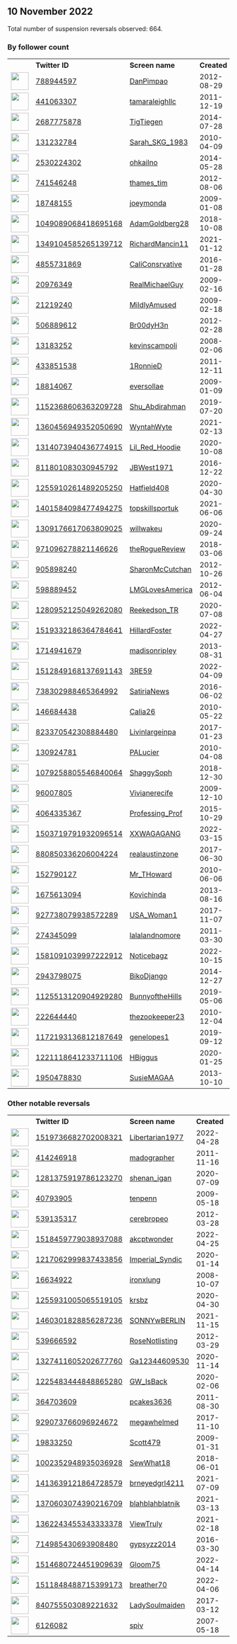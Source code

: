 
## 10 November 2022
Total number of suspension reversals observed: 664.

### By follower count
<table><tr><th></th><th align="left">Twitter ID</th><th align="left">Screen name</th>
<th align="left">Created</th><th align="left">Status</th><th align="left">Suspended</th><th align="left">Followers</th>
<tr><td><a href="https://pbs.twimg.com/profile_images/1645285457712783360/CoZsIO5p_normal.jpg"><img src="https://pbs.twimg.com/profile_images/1645285457712783360/CoZsIO5p_normal.jpg" width="40px" height="40px" align="center"/></a></td><td><a href="https://twitter.com/intent/user?user_id=788944597">788944597</a></td><td><a href="https://twitter.com/DanPimpao">DanPimpao</a></td><td>2012-08-29</td><td align="center"></td><td></td><td>54905</td></tr>
<tr><td><a href="https://pbs.twimg.com/profile_images/1638969530431963136/IMr6WPtH_normal.jpg"><img src="https://pbs.twimg.com/profile_images/1638969530431963136/IMr6WPtH_normal.jpg" width="40px" height="40px" align="center"/></a></td><td><a href="https://twitter.com/intent/user?user_id=441063307">441063307</a></td><td><a href="https://twitter.com/tamaraleighllc">tamaraleighllc</a></td><td>2011-12-19</td><td align="center"></td><td></td><td>45761</td></tr>
<tr><td><a href="https://pbs.twimg.com/profile_images/1601194080528060416/1oiFUAtE_normal.jpg"><img src="https://pbs.twimg.com/profile_images/1601194080528060416/1oiFUAtE_normal.jpg" width="40px" height="40px" align="center"/></a></td><td><a href="https://twitter.com/intent/user?user_id=2687775878">2687775878</a></td><td><a href="https://twitter.com/TigTiegen">TigTiegen</a></td><td>2014-07-28</td><td align="center"></td><td></td><td>41827</td></tr>
<tr><td><a href="https://pbs.twimg.com/profile_images/1591092578962677762/HdHzZVl9_normal.jpg"><img src="https://pbs.twimg.com/profile_images/1591092578962677762/HdHzZVl9_normal.jpg" width="40px" height="40px" align="center"/></a></td><td><a href="https://twitter.com/intent/user?user_id=131232784">131232784</a></td><td><a href="https://twitter.com/Sarah_SKG_1983">Sarah_SKG_1983</a></td><td>2010-04-09</td><td align="center">👋</td><td></td><td>39509</td></tr>
<tr><td><a href="https://pbs.twimg.com/profile_images/1656461844314468354/yEr_Xyr5_normal.jpg"><img src="https://pbs.twimg.com/profile_images/1656461844314468354/yEr_Xyr5_normal.jpg" width="40px" height="40px" align="center"/></a></td><td><a href="https://twitter.com/intent/user?user_id=2530224302">2530224302</a></td><td><a href="https://twitter.com/ohkailno">ohkailno</a></td><td>2014-05-28</td><td align="center"></td><td></td><td>37227</td></tr>
<tr><td><a href="https://pbs.twimg.com/profile_images/968560401033162763/o1KQkkPR_normal.jpg"><img src="https://pbs.twimg.com/profile_images/968560401033162763/o1KQkkPR_normal.jpg" width="40px" height="40px" align="center"/></a></td><td><a href="https://twitter.com/intent/user?user_id=741546248">741546248</a></td><td><a href="https://twitter.com/thames_tim">thames_tim</a></td><td>2012-08-06</td><td align="center"></td><td>2022-05-20</td><td>36495</td></tr>
<tr><td><a href="https://pbs.twimg.com/profile_images/1654323341363236866/OB3zOXj8_normal.jpg"><img src="https://pbs.twimg.com/profile_images/1654323341363236866/OB3zOXj8_normal.jpg" width="40px" height="40px" align="center"/></a></td><td><a href="https://twitter.com/intent/user?user_id=18748155">18748155</a></td><td><a href="https://twitter.com/joeymonda">joeymonda</a></td><td>2009-01-08</td><td align="center"></td><td></td><td>32928</td></tr>
<tr><td><a href="https://pbs.twimg.com/profile_images/1560103937214226432/0H09o5m-_normal.jpg"><img src="https://pbs.twimg.com/profile_images/1560103937214226432/0H09o5m-_normal.jpg" width="40px" height="40px" align="center"/></a></td><td><a href="https://twitter.com/intent/user?user_id=1049089068418695168">1049089068418695168</a></td><td><a href="https://twitter.com/AdamGoldberg28">AdamGoldberg28</a></td><td>2018-10-08</td><td align="center"></td><td>2022-09-22</td><td>30611</td></tr>
<tr><td><a href="https://pbs.twimg.com/profile_images/1473536042086977536/tDKqTDRg_normal.jpg"><img src="https://pbs.twimg.com/profile_images/1473536042086977536/tDKqTDRg_normal.jpg" width="40px" height="40px" align="center"/></a></td><td><a href="https://twitter.com/intent/user?user_id=1349104585265139712">1349104585265139712</a></td><td><a href="https://twitter.com/RichardMancin11">RichardMancin11</a></td><td>2021-01-12</td><td align="center"></td><td>2022-10-29</td><td>25242</td></tr>
<tr><td><a href="https://pbs.twimg.com/profile_images/984525585945776128/0mLkOhY2_normal.jpg"><img src="https://pbs.twimg.com/profile_images/984525585945776128/0mLkOhY2_normal.jpg" width="40px" height="40px" align="center"/></a></td><td><a href="https://twitter.com/intent/user?user_id=4855731869">4855731869</a></td><td><a href="https://twitter.com/CaliConsrvative">CaliConsrvative</a></td><td>2016-01-28</td><td align="center"></td><td></td><td>18849</td></tr>
<tr><td><a href="https://pbs.twimg.com/profile_images/961605683589169153/Slcb76wE_normal.jpg"><img src="https://pbs.twimg.com/profile_images/961605683589169153/Slcb76wE_normal.jpg" width="40px" height="40px" align="center"/></a></td><td><a href="https://twitter.com/intent/user?user_id=20976349">20976349</a></td><td><a href="https://twitter.com/RealMichaelGuy">RealMichaelGuy</a></td><td>2009-02-16</td><td align="center"></td><td>2022-10-29</td><td>15861</td></tr>
<tr><td><a href="https://pbs.twimg.com/profile_images/1590796704621727765/SEiJQxJ8_normal.jpg"><img src="https://pbs.twimg.com/profile_images/1590796704621727765/SEiJQxJ8_normal.jpg" width="40px" height="40px" align="center"/></a></td><td><a href="https://twitter.com/intent/user?user_id=21219240">21219240</a></td><td><a href="https://twitter.com/MildlyAmused">MildlyAmused</a></td><td>2009-02-18</td><td align="center"></td><td></td><td>15117</td></tr>
<tr><td><a href="https://pbs.twimg.com/profile_images/1664033664924098565/CvABaqN8_normal.jpg"><img src="https://pbs.twimg.com/profile_images/1664033664924098565/CvABaqN8_normal.jpg" width="40px" height="40px" align="center"/></a></td><td><a href="https://twitter.com/intent/user?user_id=506889612">506889612</a></td><td><a href="https://twitter.com/Br00dyH3n">Br00dyH3n</a></td><td>2012-02-28</td><td align="center"></td><td>2022-10-29</td><td>14314</td></tr>
<tr><td><a href="https://pbs.twimg.com/profile_images/1591100905985691653/DOhdBhVl_normal.jpg"><img src="https://pbs.twimg.com/profile_images/1591100905985691653/DOhdBhVl_normal.jpg" width="40px" height="40px" align="center"/></a></td><td><a href="https://twitter.com/intent/user?user_id=13183252">13183252</a></td><td><a href="https://twitter.com/kevinscampoli">kevinscampoli</a></td><td>2008-02-06</td><td align="center"></td><td></td><td>14147</td></tr>
<tr><td><a href="https://pbs.twimg.com/profile_images/1596161910503882752/CPjrFEk__normal.jpg"><img src="https://pbs.twimg.com/profile_images/1596161910503882752/CPjrFEk__normal.jpg" width="40px" height="40px" align="center"/></a></td><td><a href="https://twitter.com/intent/user?user_id=433851538">433851538</a></td><td><a href="https://twitter.com/1RonnieD">1RonnieD</a></td><td>2011-12-11</td><td align="center"></td><td></td><td>12328</td></tr>
<tr><td><a href="https://pbs.twimg.com/profile_images/1639338303546589203/OxLUFCSR_normal.jpg"><img src="https://pbs.twimg.com/profile_images/1639338303546589203/OxLUFCSR_normal.jpg" width="40px" height="40px" align="center"/></a></td><td><a href="https://twitter.com/intent/user?user_id=18814067">18814067</a></td><td><a href="https://twitter.com/eversollae">eversollae</a></td><td>2009-01-09</td><td align="center">🚫</td><td></td><td>12118</td></tr>
<tr><td><a href="https://pbs.twimg.com/profile_images/1648154564527259651/-JPGuGJH_normal.jpg"><img src="https://pbs.twimg.com/profile_images/1648154564527259651/-JPGuGJH_normal.jpg" width="40px" height="40px" align="center"/></a></td><td><a href="https://twitter.com/intent/user?user_id=1152368606363209728">1152368606363209728</a></td><td><a href="https://twitter.com/Shu_Abdirahman">Shu_Abdirahman</a></td><td>2019-07-20</td><td align="center"></td><td>2022-10-29</td><td>12067</td></tr>
<tr><td><a href="https://pbs.twimg.com/profile_images/1559436198053126144/7BfO_2pK_normal.jpg"><img src="https://pbs.twimg.com/profile_images/1559436198053126144/7BfO_2pK_normal.jpg" width="40px" height="40px" align="center"/></a></td><td><a href="https://twitter.com/intent/user?user_id=1360456949352050690">1360456949352050690</a></td><td><a href="https://twitter.com/WyntahWyte">WyntahWyte</a></td><td>2021-02-13</td><td align="center"></td><td>2022-10-29</td><td>11379</td></tr>
<tr><td><a href="https://pbs.twimg.com/profile_images/1449373745026506759/IuKq2xKk_normal.jpg"><img src="https://pbs.twimg.com/profile_images/1449373745026506759/IuKq2xKk_normal.jpg" width="40px" height="40px" align="center"/></a></td><td><a href="https://twitter.com/intent/user?user_id=1314073940436774915">1314073940436774915</a></td><td><a href="https://twitter.com/Lil_Red_Hoodie">Lil_Red_Hoodie</a></td><td>2020-10-08</td><td align="center"></td><td>2022-10-29</td><td>11243</td></tr>
<tr><td><a href="https://pbs.twimg.com/profile_images/1607903348707020800/rSyc_Uzw_normal.jpg"><img src="https://pbs.twimg.com/profile_images/1607903348707020800/rSyc_Uzw_normal.jpg" width="40px" height="40px" align="center"/></a></td><td><a href="https://twitter.com/intent/user?user_id=811801083030945792">811801083030945792</a></td><td><a href="https://twitter.com/JBWest1971">JBWest1971</a></td><td>2016-12-22</td><td align="center"></td><td>2022-10-29</td><td>11215</td></tr>
<tr><td><a href="https://pbs.twimg.com/profile_images/1662488786788552704/eK664V3S_normal.jpg"><img src="https://pbs.twimg.com/profile_images/1662488786788552704/eK664V3S_normal.jpg" width="40px" height="40px" align="center"/></a></td><td><a href="https://twitter.com/intent/user?user_id=1255910261489205250">1255910261489205250</a></td><td><a href="https://twitter.com/Hatfield408">Hatfield408</a></td><td>2020-04-30</td><td align="center"></td><td>2022-10-29</td><td>11166</td></tr>
<tr><td><a href="https://pbs.twimg.com/profile_images/1615828898914205697/t-sufU4J_normal.jpg"><img src="https://pbs.twimg.com/profile_images/1615828898914205697/t-sufU4J_normal.jpg" width="40px" height="40px" align="center"/></a></td><td><a href="https://twitter.com/intent/user?user_id=1401584098477494275">1401584098477494275</a></td><td><a href="https://twitter.com/topskillsportuk">topskillsportuk</a></td><td>2021-06-06</td><td align="center"></td><td>2022-10-25</td><td>10605</td></tr>
<tr><td><a href="https://pbs.twimg.com/profile_images/1309177142668820480/UWVq2oB6_normal.jpg"><img src="https://pbs.twimg.com/profile_images/1309177142668820480/UWVq2oB6_normal.jpg" width="40px" height="40px" align="center"/></a></td><td><a href="https://twitter.com/intent/user?user_id=1309176617063809025">1309176617063809025</a></td><td><a href="https://twitter.com/willwakeu">willwakeu</a></td><td>2020-09-24</td><td align="center"></td><td>2022-10-25</td><td>10495</td></tr>
<tr><td><a href="https://pbs.twimg.com/profile_images/1519746066471694336/Jbquisp__normal.jpg"><img src="https://pbs.twimg.com/profile_images/1519746066471694336/Jbquisp__normal.jpg" width="40px" height="40px" align="center"/></a></td><td><a href="https://twitter.com/intent/user?user_id=971096278821146626">971096278821146626</a></td><td><a href="https://twitter.com/theRogueReview">theRogueReview</a></td><td>2018-03-06</td><td align="center"></td><td>2022-10-29</td><td>9957</td></tr>
<tr><td><a href="https://pbs.twimg.com/profile_images/768878393689604098/HKGOBcBX_normal.jpg"><img src="https://pbs.twimg.com/profile_images/768878393689604098/HKGOBcBX_normal.jpg" width="40px" height="40px" align="center"/></a></td><td><a href="https://twitter.com/intent/user?user_id=905898240">905898240</a></td><td><a href="https://twitter.com/SharonMcCutchan">SharonMcCutchan</a></td><td>2012-10-26</td><td align="center"></td><td></td><td>9175</td></tr>
<tr><td><a href="https://pbs.twimg.com/profile_images/1641584699633020930/YybtiPQb_normal.jpg"><img src="https://pbs.twimg.com/profile_images/1641584699633020930/YybtiPQb_normal.jpg" width="40px" height="40px" align="center"/></a></td><td><a href="https://twitter.com/intent/user?user_id=598889452">598889452</a></td><td><a href="https://twitter.com/LMGLovesAmerica">LMGLovesAmerica</a></td><td>2012-06-04</td><td align="center"></td><td>2022-10-29</td><td>9146</td></tr>
<tr><td><a href="https://pbs.twimg.com/profile_images/1590021962897788929/eNT6knRF_normal.jpg"><img src="https://pbs.twimg.com/profile_images/1590021962897788929/eNT6knRF_normal.jpg" width="40px" height="40px" align="center"/></a></td><td><a href="https://twitter.com/intent/user?user_id=1280952125049262080">1280952125049262080</a></td><td><a href="https://twitter.com/Reekedson_TR">Reekedson_TR</a></td><td>2020-07-08</td><td align="center">🚫</td><td>2022-10-20</td><td>9039</td></tr>
<tr><td><a href="https://pbs.twimg.com/profile_images/1530742068158648320/-KJQbJ9x_normal.jpg"><img src="https://pbs.twimg.com/profile_images/1530742068158648320/-KJQbJ9x_normal.jpg" width="40px" height="40px" align="center"/></a></td><td><a href="https://twitter.com/intent/user?user_id=1519332186364784641">1519332186364784641</a></td><td><a href="https://twitter.com/HillardFoster">HillardFoster</a></td><td>2022-04-27</td><td align="center"></td><td>2022-09-05</td><td>8406</td></tr>
<tr><td><a href="https://pbs.twimg.com/profile_images/1591235057552850944/7qBrZlqu_normal.jpg"><img src="https://pbs.twimg.com/profile_images/1591235057552850944/7qBrZlqu_normal.jpg" width="40px" height="40px" align="center"/></a></td><td><a href="https://twitter.com/intent/user?user_id=1714941679">1714941679</a></td><td><a href="https://twitter.com/madisonripIey">madisonripIey</a></td><td>2013-08-31</td><td align="center"></td><td></td><td>8247</td></tr>
<tr><td><a href="https://pbs.twimg.com/profile_images/1633472187356020737/Vi9fzrJh_normal.jpg"><img src="https://pbs.twimg.com/profile_images/1633472187356020737/Vi9fzrJh_normal.jpg" width="40px" height="40px" align="center"/></a></td><td><a href="https://twitter.com/intent/user?user_id=1512849168137691143">1512849168137691143</a></td><td><a href="https://twitter.com/3RE59">3RE59</a></td><td>2022-04-09</td><td align="center">👋</td><td>2022-09-18</td><td>8057</td></tr>
<tr><td><a href="https://pbs.twimg.com/profile_images/1161544430463176705/YUTdbGY9_normal.jpg"><img src="https://pbs.twimg.com/profile_images/1161544430463176705/YUTdbGY9_normal.jpg" width="40px" height="40px" align="center"/></a></td><td><a href="https://twitter.com/intent/user?user_id=738302988465364992">738302988465364992</a></td><td><a href="https://twitter.com/SatiriaNews">SatiriaNews</a></td><td>2016-06-02</td><td align="center"></td><td>2022-04-23</td><td>7780</td></tr>
<tr><td><a href="https://pbs.twimg.com/profile_images/1649495436523196440/EG28tKhZ_normal.jpg"><img src="https://pbs.twimg.com/profile_images/1649495436523196440/EG28tKhZ_normal.jpg" width="40px" height="40px" align="center"/></a></td><td><a href="https://twitter.com/intent/user?user_id=146684438">146684438</a></td><td><a href="https://twitter.com/Calia26">Calia26</a></td><td>2010-05-22</td><td align="center"></td><td>2022-10-28</td><td>7714</td></tr>
<tr><td><a href="https://pbs.twimg.com/profile_images/1613637188146630674/J8UTuJKV_normal.jpg"><img src="https://pbs.twimg.com/profile_images/1613637188146630674/J8UTuJKV_normal.jpg" width="40px" height="40px" align="center"/></a></td><td><a href="https://twitter.com/intent/user?user_id=823370542308884480">823370542308884480</a></td><td><a href="https://twitter.com/Livinlargeinpa">Livinlargeinpa</a></td><td>2017-01-23</td><td align="center"></td><td></td><td>7657</td></tr>
<tr><td><a href="https://pbs.twimg.com/profile_images/540962756485074944/8LSReWWg_normal.jpeg"><img src="https://pbs.twimg.com/profile_images/540962756485074944/8LSReWWg_normal.jpeg" width="40px" height="40px" align="center"/></a></td><td><a href="https://twitter.com/intent/user?user_id=130924781">130924781</a></td><td><a href="https://twitter.com/PALucier">PALucier</a></td><td>2010-04-08</td><td align="center"></td><td>2022-10-29</td><td>7511</td></tr>
<tr><td><a href="https://pbs.twimg.com/profile_images/1614287985318727687/0fNRG9Dm_normal.jpg"><img src="https://pbs.twimg.com/profile_images/1614287985318727687/0fNRG9Dm_normal.jpg" width="40px" height="40px" align="center"/></a></td><td><a href="https://twitter.com/intent/user?user_id=1079258805546840064">1079258805546840064</a></td><td><a href="https://twitter.com/ShaggySoph">ShaggySoph</a></td><td>2018-12-30</td><td align="center"></td><td></td><td>6968</td></tr>
<tr><td><a href="https://pbs.twimg.com/profile_images/1503495703166861316/q-xCEI-v_normal.jpg"><img src="https://pbs.twimg.com/profile_images/1503495703166861316/q-xCEI-v_normal.jpg" width="40px" height="40px" align="center"/></a></td><td><a href="https://twitter.com/intent/user?user_id=96007805">96007805</a></td><td><a href="https://twitter.com/Vivianerecife">Vivianerecife</a></td><td>2009-12-10</td><td align="center"></td><td>2022-09-08</td><td>6758</td></tr>
<tr><td><a href="https://pbs.twimg.com/profile_images/1329786133119725571/JkGXDzm3_normal.jpg"><img src="https://pbs.twimg.com/profile_images/1329786133119725571/JkGXDzm3_normal.jpg" width="40px" height="40px" align="center"/></a></td><td><a href="https://twitter.com/intent/user?user_id=4064335367">4064335367</a></td><td><a href="https://twitter.com/Professing_Prof">Professing_Prof</a></td><td>2015-10-29</td><td align="center"></td><td>2022-10-30</td><td>6707</td></tr>
<tr><td><a href="https://pbs.twimg.com/profile_images/1590488993816363009/M6-K15Ln_normal.jpg"><img src="https://pbs.twimg.com/profile_images/1590488993816363009/M6-K15Ln_normal.jpg" width="40px" height="40px" align="center"/></a></td><td><a href="https://twitter.com/intent/user?user_id=1503719791932096514">1503719791932096514</a></td><td><a href="https://twitter.com/XXWAGAGANG">XXWAGAGANG</a></td><td>2022-03-15</td><td align="center">🔒👋</td><td>2022-10-11</td><td>6627</td></tr>
<tr><td><a href="https://pbs.twimg.com/profile_images/1590512754795970561/MqicNuVa_normal.jpg"><img src="https://pbs.twimg.com/profile_images/1590512754795970561/MqicNuVa_normal.jpg" width="40px" height="40px" align="center"/></a></td><td><a href="https://twitter.com/intent/user?user_id=880850336206004224">880850336206004224</a></td><td><a href="https://twitter.com/realaustinzone">realaustinzone</a></td><td>2017-06-30</td><td align="center"></td><td>2022-06-09</td><td>6290</td></tr>
<tr><td><a href="https://pbs.twimg.com/profile_images/1645313277042278403/xDBZOKx__normal.jpg"><img src="https://pbs.twimg.com/profile_images/1645313277042278403/xDBZOKx__normal.jpg" width="40px" height="40px" align="center"/></a></td><td><a href="https://twitter.com/intent/user?user_id=152790127">152790127</a></td><td><a href="https://twitter.com/Mr_THoward">Mr_THoward</a></td><td>2010-06-06</td><td align="center"></td><td>2022-03-10</td><td>6011</td></tr>
<tr><td><a href="https://pbs.twimg.com/profile_images/1299552084535250945/fKJBC6yt_normal.jpg"><img src="https://pbs.twimg.com/profile_images/1299552084535250945/fKJBC6yt_normal.jpg" width="40px" height="40px" align="center"/></a></td><td><a href="https://twitter.com/intent/user?user_id=1675613094">1675613094</a></td><td><a href="https://twitter.com/Kovichinda">Kovichinda</a></td><td>2013-08-16</td><td align="center"></td><td>2022-10-29</td><td>5909</td></tr>
<tr><td><a href="https://pbs.twimg.com/profile_images/1657244722182889472/THrnNSeT_normal.jpg"><img src="https://pbs.twimg.com/profile_images/1657244722182889472/THrnNSeT_normal.jpg" width="40px" height="40px" align="center"/></a></td><td><a href="https://twitter.com/intent/user?user_id=927738079938572289">927738079938572289</a></td><td><a href="https://twitter.com/USA_Woman1">USA_Woman1</a></td><td>2017-11-07</td><td align="center"></td><td>2022-10-29</td><td>5741</td></tr>
<tr><td><a href="https://pbs.twimg.com/profile_images/1410197009672421377/Pl-UXiNX_normal.jpg"><img src="https://pbs.twimg.com/profile_images/1410197009672421377/Pl-UXiNX_normal.jpg" width="40px" height="40px" align="center"/></a></td><td><a href="https://twitter.com/intent/user?user_id=274345099">274345099</a></td><td><a href="https://twitter.com/lalalandnomore">lalalandnomore</a></td><td>2011-03-30</td><td align="center"></td><td>2022-10-29</td><td>5674</td></tr>
<tr><td><a href="https://pbs.twimg.com/profile_images/1591336410438565891/UuaVdpYo_normal.jpg"><img src="https://pbs.twimg.com/profile_images/1591336410438565891/UuaVdpYo_normal.jpg" width="40px" height="40px" align="center"/></a></td><td><a href="https://twitter.com/intent/user?user_id=1581091039997222912">1581091039997222912</a></td><td><a href="https://twitter.com/Noticebagz">Noticebagz</a></td><td>2022-10-15</td><td align="center"></td><td>2022-10-26</td><td>5665</td></tr>
<tr><td><a href="https://pbs.twimg.com/profile_images/1563498551065612288/oFmUrQnI_normal.jpg"><img src="https://pbs.twimg.com/profile_images/1563498551065612288/oFmUrQnI_normal.jpg" width="40px" height="40px" align="center"/></a></td><td><a href="https://twitter.com/intent/user?user_id=2943798075">2943798075</a></td><td><a href="https://twitter.com/BikoDjango">BikoDjango</a></td><td>2014-12-27</td><td align="center"></td><td></td><td>5591</td></tr>
<tr><td><a href="https://pbs.twimg.com/profile_images/1650253199930957825/x6tTB5bC_normal.jpg"><img src="https://pbs.twimg.com/profile_images/1650253199930957825/x6tTB5bC_normal.jpg" width="40px" height="40px" align="center"/></a></td><td><a href="https://twitter.com/intent/user?user_id=1125513120904929280">1125513120904929280</a></td><td><a href="https://twitter.com/BunnyoftheHills">BunnyoftheHills</a></td><td>2019-05-06</td><td align="center"></td><td>2022-10-01</td><td>5369</td></tr>
<tr><td><a href="https://pbs.twimg.com/profile_images/1664352921440460801/XYM0Mqet_normal.jpg"><img src="https://pbs.twimg.com/profile_images/1664352921440460801/XYM0Mqet_normal.jpg" width="40px" height="40px" align="center"/></a></td><td><a href="https://twitter.com/intent/user?user_id=222644440">222644440</a></td><td><a href="https://twitter.com/thezookeeper23">thezookeeper23</a></td><td>2010-12-04</td><td align="center"></td><td>2022-10-29</td><td>5101</td></tr>
<tr><td><a href="https://pbs.twimg.com/profile_images/1664947723223674882/uCZmCArD_normal.jpg"><img src="https://pbs.twimg.com/profile_images/1664947723223674882/uCZmCArD_normal.jpg" width="40px" height="40px" align="center"/></a></td><td><a href="https://twitter.com/intent/user?user_id=1172193136812187649">1172193136812187649</a></td><td><a href="https://twitter.com/genelopes1">genelopes1</a></td><td>2019-09-12</td><td align="center"></td><td></td><td>5091</td></tr>
<tr><td><a href="https://pbs.twimg.com/profile_images/1533363955497844738/3mj572vL_normal.jpg"><img src="https://pbs.twimg.com/profile_images/1533363955497844738/3mj572vL_normal.jpg" width="40px" height="40px" align="center"/></a></td><td><a href="https://twitter.com/intent/user?user_id=1221118641233711106">1221118641233711106</a></td><td><a href="https://twitter.com/HBiggus">HBiggus</a></td><td>2020-01-25</td><td align="center"></td><td>2022-09-20</td><td>4702</td></tr>
<tr><td><a href="https://pbs.twimg.com/profile_images/1656099544910688256/wIvBUw5m_normal.jpg"><img src="https://pbs.twimg.com/profile_images/1656099544910688256/wIvBUw5m_normal.jpg" width="40px" height="40px" align="center"/></a></td><td><a href="https://twitter.com/intent/user?user_id=1950478830">1950478830</a></td><td><a href="https://twitter.com/SusieMAGAA">SusieMAGAA</a></td><td>2013-10-10</td><td align="center"></td><td></td><td>4650</td></tr>
</table>

### Other notable reversals
<table><tr><th></th><th align="left">Twitter ID</th><th align="left">Screen name</th>
<th align="left">Created</th><th align="left">Status</th><th align="left">Suspended</th><th align="left">Followers</th>
<tr><td><a href="https://pbs.twimg.com/profile_images/1533974002397347840/NwPBNBjs_normal.jpg"><img src="https://pbs.twimg.com/profile_images/1533974002397347840/NwPBNBjs_normal.jpg" width="40px" height="40px" align="center"/></a></td><td><a href="https://twitter.com/intent/user?user_id=1519736682702008321">1519736682702008321</a></td><td><a href="https://twitter.com/Libertarian1977">Libertarian1977</a></td><td>2022-04-28</td><td align="center"></td><td>2022-10-20</td><td>473</td></tr>
<tr><td><a href="https://pbs.twimg.com/profile_images/1116648004440788992/v-Op4tKt_normal.png"><img src="https://pbs.twimg.com/profile_images/1116648004440788992/v-Op4tKt_normal.png" width="40px" height="40px" align="center"/></a></td><td><a href="https://twitter.com/intent/user?user_id=414246918">414246918</a></td><td><a href="https://twitter.com/madographer">madographer</a></td><td>2011-11-16</td><td align="center"></td><td>2022-10-29</td><td>1760</td></tr>
<tr><td><a href="https://pbs.twimg.com/profile_images/1391569976562176000/lfBb0MOV_normal.jpg"><img src="https://pbs.twimg.com/profile_images/1391569976562176000/lfBb0MOV_normal.jpg" width="40px" height="40px" align="center"/></a></td><td><a href="https://twitter.com/intent/user?user_id=1281375919786123270">1281375919786123270</a></td><td><a href="https://twitter.com/shenan_igan">shenan_igan</a></td><td>2020-07-09</td><td align="center"></td><td>2022-10-02</td><td>333</td></tr>
<tr><td><a href="https://pbs.twimg.com/profile_images/1348433036111716355/GBOiS4df_normal.jpg"><img src="https://pbs.twimg.com/profile_images/1348433036111716355/GBOiS4df_normal.jpg" width="40px" height="40px" align="center"/></a></td><td><a href="https://twitter.com/intent/user?user_id=40793905">40793905</a></td><td><a href="https://twitter.com/tenpenn">tenpenn</a></td><td>2009-05-18</td><td align="center"></td><td>2022-10-28</td><td>643</td></tr>
<tr><td><a href="https://pbs.twimg.com/profile_images/2681378968/6f27f9b410354852e090f962383ff461_normal.png"><img src="https://pbs.twimg.com/profile_images/2681378968/6f27f9b410354852e090f962383ff461_normal.png" width="40px" height="40px" align="center"/></a></td><td><a href="https://twitter.com/intent/user?user_id=539135317">539135317</a></td><td><a href="https://twitter.com/cerebropeo">cerebropeo</a></td><td>2012-03-28</td><td align="center">🔒</td><td>2022-10-29</td><td>3305</td></tr>
<tr><td><a href="https://pbs.twimg.com/profile_images/1592203320290340864/ei41KIRp_normal.jpg"><img src="https://pbs.twimg.com/profile_images/1592203320290340864/ei41KIRp_normal.jpg" width="40px" height="40px" align="center"/></a></td><td><a href="https://twitter.com/intent/user?user_id=1518459779038937088">1518459779038937088</a></td><td><a href="https://twitter.com/akcptwonder">akcptwonder</a></td><td>2022-04-25</td><td align="center">🔒</td><td>2022-10-20</td><td>1517</td></tr>
<tr><td><a href="https://pbs.twimg.com/profile_images/1591248167827144704/SsfF29KU_normal.jpg"><img src="https://pbs.twimg.com/profile_images/1591248167827144704/SsfF29KU_normal.jpg" width="40px" height="40px" align="center"/></a></td><td><a href="https://twitter.com/intent/user?user_id=1217062999837433856">1217062999837433856</a></td><td><a href="https://twitter.com/Imperial_Syndic">Imperial_Syndic</a></td><td>2020-01-14</td><td align="center"></td><td></td><td>639</td></tr>
<tr><td><a href="https://pbs.twimg.com/profile_images/1161457703937425408/O92U6z-Y_normal.jpg"><img src="https://pbs.twimg.com/profile_images/1161457703937425408/O92U6z-Y_normal.jpg" width="40px" height="40px" align="center"/></a></td><td><a href="https://twitter.com/intent/user?user_id=16634922">16634922</a></td><td><a href="https://twitter.com/ironxlung">ironxlung</a></td><td>2008-10-07</td><td align="center"></td><td></td><td>288</td></tr>
<tr><td><a href="https://pbs.twimg.com/profile_images/1493053228459560961/OVKyyl5P_normal.jpg"><img src="https://pbs.twimg.com/profile_images/1493053228459560961/OVKyyl5P_normal.jpg" width="40px" height="40px" align="center"/></a></td><td><a href="https://twitter.com/intent/user?user_id=1255931005065519105">1255931005065519105</a></td><td><a href="https://twitter.com/krsbz">krsbz</a></td><td>2020-04-30</td><td align="center"></td><td>2022-10-29</td><td>709</td></tr>
<tr><td><a href="https://pbs.twimg.com/profile_images/1460302543091757058/tjVGFqc1_normal.jpg"><img src="https://pbs.twimg.com/profile_images/1460302543091757058/tjVGFqc1_normal.jpg" width="40px" height="40px" align="center"/></a></td><td><a href="https://twitter.com/intent/user?user_id=1460301828856287236">1460301828856287236</a></td><td><a href="https://twitter.com/SONNYwBERLIN">SONNYwBERLIN</a></td><td>2021-11-15</td><td align="center"></td><td>2022-10-20</td><td>1652</td></tr>
<tr><td><a href="https://pbs.twimg.com/profile_images/1347396976468439049/6gyDe0Kh_normal.jpg"><img src="https://pbs.twimg.com/profile_images/1347396976468439049/6gyDe0Kh_normal.jpg" width="40px" height="40px" align="center"/></a></td><td><a href="https://twitter.com/intent/user?user_id=539666592">539666592</a></td><td><a href="https://twitter.com/RoseNotlisting">RoseNotlisting</a></td><td>2012-03-29</td><td align="center"></td><td>2022-10-29</td><td>2731</td></tr>
<tr><td><a href="https://abs.twimg.com/sticky/default_profile_images/default_profile_normal.png"><img src="https://abs.twimg.com/sticky/default_profile_images/default_profile_normal.png" width="40px" height="40px" align="center"/></a></td><td><a href="https://twitter.com/intent/user?user_id=1327411605202677760">1327411605202677760</a></td><td><a href="https://twitter.com/Ga12344609530">Ga12344609530</a></td><td>2020-11-14</td><td align="center"></td><td>2022-10-29</td><td>95</td></tr>
<tr><td><a href="https://pbs.twimg.com/profile_images/1486876163658113031/oLpmIkhj_normal.jpg"><img src="https://pbs.twimg.com/profile_images/1486876163658113031/oLpmIkhj_normal.jpg" width="40px" height="40px" align="center"/></a></td><td><a href="https://twitter.com/intent/user?user_id=1225483444848865280">1225483444848865280</a></td><td><a href="https://twitter.com/GW_IsBack">GW_IsBack</a></td><td>2020-02-06</td><td align="center"></td><td>2022-10-29</td><td>1273</td></tr>
<tr><td><a href="https://pbs.twimg.com/profile_images/1619229027805593602/OkMFm7sN_normal.jpg"><img src="https://pbs.twimg.com/profile_images/1619229027805593602/OkMFm7sN_normal.jpg" width="40px" height="40px" align="center"/></a></td><td><a href="https://twitter.com/intent/user?user_id=364703609">364703609</a></td><td><a href="https://twitter.com/pcakes3636">pcakes3636</a></td><td>2011-08-30</td><td align="center"></td><td>2022-10-06</td><td>1369</td></tr>
<tr><td><a href="https://pbs.twimg.com/profile_images/1274193935376748545/h4DMCSLE_normal.jpg"><img src="https://pbs.twimg.com/profile_images/1274193935376748545/h4DMCSLE_normal.jpg" width="40px" height="40px" align="center"/></a></td><td><a href="https://twitter.com/intent/user?user_id=929073766096924672">929073766096924672</a></td><td><a href="https://twitter.com/megawhelmed">megawhelmed</a></td><td>2017-11-10</td><td align="center"></td><td></td><td>3368</td></tr>
<tr><td><a href="https://pbs.twimg.com/profile_images/93237856/DSC05667.JPG_copy_normal.jpg"><img src="https://pbs.twimg.com/profile_images/93237856/DSC05667.JPG_copy_normal.jpg" width="40px" height="40px" align="center"/></a></td><td><a href="https://twitter.com/intent/user?user_id=19833250">19833250</a></td><td><a href="https://twitter.com/Scott479">Scott479</a></td><td>2009-01-31</td><td align="center"></td><td></td><td>1296</td></tr>
<tr><td><a href="https://pbs.twimg.com/profile_images/1025873604876087296/2vA8WYRm_normal.jpg"><img src="https://pbs.twimg.com/profile_images/1025873604876087296/2vA8WYRm_normal.jpg" width="40px" height="40px" align="center"/></a></td><td><a href="https://twitter.com/intent/user?user_id=1002352948935036928">1002352948935036928</a></td><td><a href="https://twitter.com/SewWhat18">SewWhat18</a></td><td>2018-06-01</td><td align="center"></td><td>2022-10-29</td><td>3839</td></tr>
<tr><td><a href="https://pbs.twimg.com/profile_images/1442141595877339142/8X6fqD2D_normal.jpg"><img src="https://pbs.twimg.com/profile_images/1442141595877339142/8X6fqD2D_normal.jpg" width="40px" height="40px" align="center"/></a></td><td><a href="https://twitter.com/intent/user?user_id=1413639121864728579">1413639121864728579</a></td><td><a href="https://twitter.com/brneyedgrl4211">brneyedgrl4211</a></td><td>2021-07-09</td><td align="center"></td><td>2022-10-29</td><td>159</td></tr>
<tr><td><a href="https://pbs.twimg.com/profile_images/1370603399880847360/AJAN9hD7_normal.jpg"><img src="https://pbs.twimg.com/profile_images/1370603399880847360/AJAN9hD7_normal.jpg" width="40px" height="40px" align="center"/></a></td><td><a href="https://twitter.com/intent/user?user_id=1370603074390216709">1370603074390216709</a></td><td><a href="https://twitter.com/blahblahblatnik">blahblahblatnik</a></td><td>2021-03-13</td><td align="center">🚫</td><td>2022-10-13</td><td>240</td></tr>
<tr><td><a href="https://pbs.twimg.com/profile_images/1502956252929966082/1ObVf4FN_normal.jpg"><img src="https://pbs.twimg.com/profile_images/1502956252929966082/1ObVf4FN_normal.jpg" width="40px" height="40px" align="center"/></a></td><td><a href="https://twitter.com/intent/user?user_id=1362243455343333378">1362243455343333378</a></td><td><a href="https://twitter.com/ViewTruly">ViewTruly</a></td><td>2021-02-18</td><td align="center"></td><td>2022-10-16</td><td>4638</td></tr>
<tr><td><a href="https://pbs.twimg.com/profile_images/1212552631262105601/5xcWAXPp_normal.jpg"><img src="https://pbs.twimg.com/profile_images/1212552631262105601/5xcWAXPp_normal.jpg" width="40px" height="40px" align="center"/></a></td><td><a href="https://twitter.com/intent/user?user_id=714985430693908480">714985430693908480</a></td><td><a href="https://twitter.com/gypsyzz2014">gypsyzz2014</a></td><td>2016-03-30</td><td align="center"></td><td>2022-10-29</td><td>3324</td></tr>
<tr><td><a href="https://pbs.twimg.com/profile_images/1514801817762164736/3Ms6mosT_normal.jpg"><img src="https://pbs.twimg.com/profile_images/1514801817762164736/3Ms6mosT_normal.jpg" width="40px" height="40px" align="center"/></a></td><td><a href="https://twitter.com/intent/user?user_id=1514680724451909639">1514680724451909639</a></td><td><a href="https://twitter.com/Gloom75">Gloom75</a></td><td>2022-04-14</td><td align="center"></td><td>2022-10-20</td><td>759</td></tr>
<tr><td><a href="https://pbs.twimg.com/profile_images/1604991354538434560/ARXZBFu1_normal.jpg"><img src="https://pbs.twimg.com/profile_images/1604991354538434560/ARXZBFu1_normal.jpg" width="40px" height="40px" align="center"/></a></td><td><a href="https://twitter.com/intent/user?user_id=1511848488715399173">1511848488715399173</a></td><td><a href="https://twitter.com/breather70">breather70</a></td><td>2022-04-06</td><td align="center"></td><td>2022-10-20</td><td>809</td></tr>
<tr><td><a href="https://pbs.twimg.com/profile_images/1605630590430085140/2xFOGn6X_normal.jpg"><img src="https://pbs.twimg.com/profile_images/1605630590430085140/2xFOGn6X_normal.jpg" width="40px" height="40px" align="center"/></a></td><td><a href="https://twitter.com/intent/user?user_id=840755503089221632">840755503089221632</a></td><td><a href="https://twitter.com/LadySoulmaiden">LadySoulmaiden</a></td><td>2017-03-12</td><td align="center"></td><td>2022-10-29</td><td>2487</td></tr>
<tr><td><a href="https://pbs.twimg.com/profile_images/1590679091254108160/J0Ov7Bdg_normal.jpg"><img src="https://pbs.twimg.com/profile_images/1590679091254108160/J0Ov7Bdg_normal.jpg" width="40px" height="40px" align="center"/></a></td><td><a href="https://twitter.com/intent/user?user_id=6126082">6126082</a></td><td><a href="https://twitter.com/spiv">spiv</a></td><td>2007-05-18</td><td align="center"></td><td></td><td>1877</td></tr>
</table>
